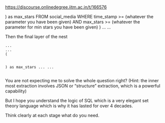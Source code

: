 https://discourse.onlinedegree.iitm.ac.in/t/166576

) as max_stars
   FROM social_media
   WHERE time_stamp &gt;= (whatever the parameter you have been given)
      AND max_stars &gt;= (whatever the parameter for min stars you have been given)
)
...
...
</code></pre>
<p>Then the final layer of the nest</p>
<pre data-code-wrap="SQL"><code class="lang-SQL">...
...
(

) as max_stars
...
...
</code></pre>
<p>You are not expecting me to solve the whole question right? (Hint: the inner most extraction involves JSON or “structure” extraction, which is a powerful capability)</p>
<p>But I hope you understand the logic of SQL which is a very elegant set theory language which is why it has lasted for over 4 decades.</p>
<p>Think clearly at each stage what do you need.